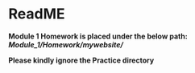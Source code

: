  # ReadME 

**Module 1 Homework is placed under the below path:**
**_Module_1/Homework/mywebsite/_**

**Please kindly ignore the Practice directory**
